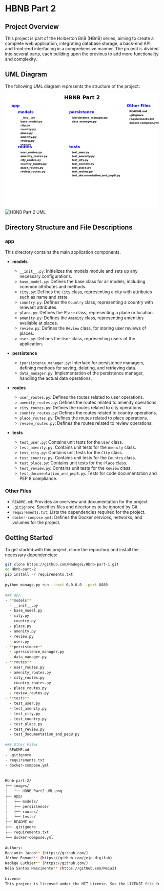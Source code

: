 # HBNB Part 2

## Project Overview

This project is part of the Holberton BnB (HBnB) series, aiming to create a complete web application, integrating database storage, a back-end API, and front-end interfacing in a comprehensive manner. The project is divided into several parts, each building upon the previous to add more functionality and complexity.

## UML Diagram

The following UML diagram represents the structure of the project:

![HBNB Part 2 UML](images/HBNB_Part2_UML.png)
![HBNB Part 2 UML](images/Links.jpg)

## Directory Structure and File Descriptions

### app
This directory contains the main application components.

- **models**
  - `__init__.py`: Initializes the models module and sets up any necessary configurations.
  - `base_model.py`: Defines the base class for all models, including common attributes and methods.
  - `city.py`: Defines the `City` class, representing a city with attributes such as name and state.
  - `country.py`: Defines the `Country` class, representing a country with relevant attributes.
  - `place.py`: Defines the `Place` class, representing a place or location.
  - `amenity.py`: Defines the `Amenity` class, representing amenities available at places.
  - `review.py`: Defines the `Review` class, for storing user reviews of places.
  - `user.py`: Defines the `User` class, representing users of the application.

- **persistence**
  - `ipersistence_manager.py`: Interface for persistence managers, defining methods for saving, deleting, and retrieving data.
  - `data_manager.py`: Implementation of the persistence manager, handling the actual data operations.

- **routes**
  - `user_routes.py`: Defines the routes related to user operations.
  - `amenity_routes.py`: Defines the routes related to amenity operations.
  - `city_routes.py`: Defines the routes related to city operations.
  - `country_routes.py`: Defines the routes related to country operations.
  - `place_routes.py`: Defines the routes related to place operations.
  - `review_routes.py`: Defines the routes related to review operations.

- **tests**
  - `test_user.py`: Contains unit tests for the `User` class.
  - `test_amenity.py`: Contains unit tests for the `Amenity` class.
  - `test_city.py`: Contains unit tests for the `City` class.
  - `test_country.py`: Contains unit tests for the `Country` class.
  - `test_place.py`: Contains unit tests for the `Place` class.
  - `test_review.py`: Contains unit tests for the `Review` class.
  - `test_documentation_and_pep8.py`: Tests for code documentation and PEP 8 compliance.

### Other Files
- `README.md`: Provides an overview and documentation for the project.
- `.gitignore`: Specifies files and directories to be ignored by Git.
- `requirements.txt`: Lists the dependencies required for the project.
- `docker-compose.yml`: Defines the Docker services, networks, and volumes for the project.

## Getting Started

To get started with this project, clone the repository and install the necessary dependencies:

```bash
git clone https://github.com/NadegeL/Hbnb-part-1.git
cd Hbnb-part-2
pip install -r requirements.txt

python manage.py run --host 0.0.0.0 --port 8080

### app
- **models**
  - __init__.py
  - base_model.py
  - city.py
  - country.py
  - place.py
  - amenity.py
  - review.py
  - user.py
- **persistence**
  - ipersistence_manager.py
  - data_manager.py
- **routes**
  - user_routes.py
  - amenity_routes.py
  - city_routes.py
  - country_routes.py
  - place_routes.py
  - review_routes.py
- **tests**
  - test_user.py
  - test_amenity.py
  - test_city.py
  - test_country.py
  - test_place.py
  - test_review.py
  - test_documentation_and_pep8.py

### Other Files
- README.md
- .gitignore
- requirements.txt
- docker-compose.yml


Hbnb-part-2/
├── images/
│   └── HBNB_Part2_UML.png
├── app/
│   ├── models/
│   ├── persistence/
│   ├── routes/
│   └── tests/
├── README.md
├── .gitignore
├── requirements.txt
└── docker-compose.yml

Authors:
Benjamin Jacob** (https://github.com/)
Jérôme Romand** (https://github.com/jeje-digifab)
Nadège Luthier** (https://github.com/)
Néia Santos Nascimento** (https://github.com/Neia2)

License
This project is licensed under the MIT License. See the LICENSE file for more details.